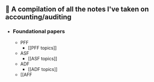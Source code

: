 ## 🤔 A compilation of all the notes I've taken on accounting/auditing
- ### Foundational papers
	- PFF
		- [[PFF topics]]
	- ASF
		- [[ASF topics]]
	- ADF
		- [[ADF topics]]
	- [[AFF